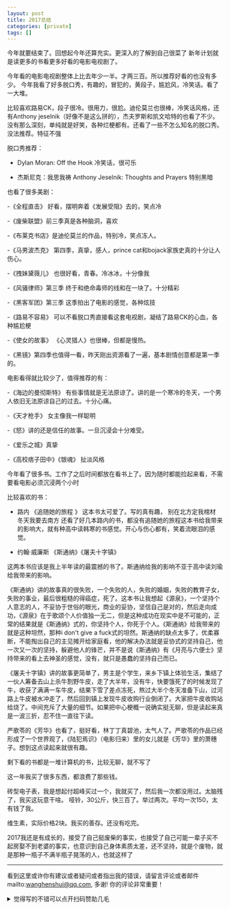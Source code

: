 ```yaml
---
layout: post
title: 2017总结
categories: [private]
tags: []
---
```


今年就要结束了。回想起今年还算充实。更深入的了解到自己很菜了
新年计划就是读更多的书看更多好看的电影电视剧了。

<!-- more -->

今年看的电影电视剧整体上比去年少一半。才两三百。所以推荐好看的也没有多少。
今年我看了好多脱口秀，有趣的，冒犯的，黄段子，尴尬风，冷笑话。看了一大堆。

比较喜欢路易CK，段子很冷。很用力，很尬。迪伦莫兰也很棒，冷笑话风格，还有Anthony jeselnik（好像不是这么拼的），杰夫罗斯和凯文哈特的也看了不少。没有那么深刻，单纯就是好笑，各种烂梗都有。还看了一些不怎么知名的脱口秀。没法推荐。特征不强

脱口秀推荐：

- Dylan Moran: Off the Hook 冷笑话，很可乐

- 杰斯尼克：我思我祷 Anthony Jeselnik: Thoughts and Prayers 特别黑暗

也看了很多美剧：

-《全程直击》 好看，摆明奔着《发展受阻》去的，笑点冷

-《废柴联盟》前三季真是各种脑洞，喜欢

-《布莱克书店》是迪伦莫兰的作品，特别冷，笑点冻人。    

-《马男波杰克》 第四季，真挚，感人，prince cat和bojack家族史真的十分让人伤心。

-《拽妹黛薇儿》 也很好看，青春。冷冰冰，十分像我

-《风骚律师》第三季 终于和绝命毒师的线和在一块了。十分精彩

-《黑客军团》第三季 这季拍出了电影的感觉，各种炫技

-《路易不容易》 可以不看脱口秀直接看这套电视剧，凝结了路易CK的心血，各种尴尬梗

-《使女的故事》 《心灵猎人》也很棒，但都是慢热。

-《黑镜》第四季也值得一看，昨天刚出资源看了一遍，基本剧情创意都是第一季的。


电影看得就比较少了，值得推荐的有：

-《海边的曼彻斯特》 有些事情就是无法原谅了。讲的是一个寒冷的冬天，一个男人依旧无法原谅自己的过去。十分心痛。

-《天才枪手》 女主像我一样聪明

-《怒》讲的还是信任的故事。一旦沉浸会十分难受。

-《爱乐之城》真挚

-《高校痞子田中》《银魂》 扯淡风格




今年看了很多书。工作了之后时间都放在看书上了。因为随时都能捡起来看，不需要看电影必须沉浸两个小时

比较喜欢的书：

- 路内 《追随她的旅程 》 这本书太可爱了。写的真有趣， 别在北方定我棺材 冬天我要去南方
还看了好几本路内的书，都没有追随她的旅程这本书给我带来的影响大，就有种高中读韩寒的书感觉。开心与伤心都有，笑着流眼泪的感觉。

- 约翰·威廉斯 《斯通纳》《屠夫十字镇》

这两本书应该是我上半年读的最震撼的书了。斯通纳给我的影响不亚于高中读刘瑜给我带来的影响。

《斯通纳》讲的故事真的很失败，一个失败的人，失败的婚姻，失败的教育子女，失败的事业，最后很粗糙的得癌症，死了。这本书让我想起《源泉》，一个坚持个人意志的人，不妥协于世俗的眼光，商业的妥协，坚信自己是对的，然后走向成功，《源泉》在于歌颂个人价值独一无二，但是这种成功在现实中是不可能的，正常的结果就是《斯通纳》式的，你坚持个人，你死于个人。《斯通纳》给我带来的就是这种坦然，那种i don't give a fuck式的坦然。斯通纳的缺点太多了，优柔寡断，不能掏出自己的主见摊开给家庭看，他的解决办法就是妥协式的坚持自己，他一次又一次的坚持，躲避他人的锋芒，并不是说《斯通纳》有《月亮与六便士》坚持带来的看上去神圣的感觉，没有，就只是愚蠢的坚持自己而已。


《屠夫十字镇》讲的故事更简单了，男主是个学生，来乡下镇上体验生活，集结了一伙人筹备去山上杀牛割野牛皮，走了大半年，没有牛，快要饿死了的时候发现了牛，收获了满满一车牛皮，结果下雪了差点冻死，熬过大半个冬天准备下山，过河路上牛皮被水冲走了，然后回到镇上发现牛皮收购行业倒闭了。大家把牛皮收购站给烧了。中间充斥了大量的细节。如果把中心梗概一说确实挺无聊，但是读起来真是一波三折，忍不住一直往下读。


严歌苓的《芳华》也看了，挺好看，林丁丁真碧池，太气人了。严歌苓的作品已经形成了一个世界观了，《陆犯焉识》（电影归来）里的女儿就是《芳华》里的萧穗子。想到这点读起来就很有趣。


剩下看的书都是一堆计算机的书，比较无聊，就不写了


这一年我买了很多东西，都浪费了那些钱。


砖型电子表，我是想起付超峰买过一个，我就买了，然后我一次都没用过。太脑残了，我买这玩意干啥。
哑铃，30公斤，快三百了。举过两次。平均一次150，太有钱了我。


维生素，实际价格2块。我买的善存。还没有吃完。   

2017我还是有成长的，接受了自己挺废柴的事实，也接受了自己可能一辈子买不起房娶不到老婆的事实，也意识到自己身体素质太差，还不坚持，就是个废物，就是那种一瓶子不满半瓶子晃荡的人，也就这样了



---

看到这里或许你有建议或者疑问或者指出我的错误，请留言评论或者邮件mailto:wanghenshui@qq.com, 多谢!  你的评论非常重要！
<details>
<summary>觉得写的不错可以点开扫码赞助几毛</summary>
<img src="https://wanghenshui.github.io/assets/wepay.png" alt="微信转账">
</details>
